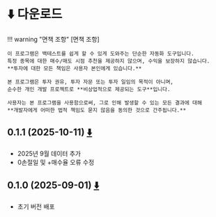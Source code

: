 # ⬇️ 다운로드

!!! warning "면책 조항"
    [면책 조항]

    이 프로그램은 백테스트를 쉽게 할 수 있게 도와주는 단순한 자동화 도구입니다.  
    특정 종목에 대한 매수/매도 시점 추천을 제공하지 않으며, 수익을 보장하지 않습니다.  
    **투자에 대한 모든 책임은 사용자 본인에게 있습니다.**

    본 프로그램은 투자 권유, 투자 자문 또는 투자 일임의 목적이 아니며,   
    순수한 개인 개발 프로젝트로 **비상업적으로 제공되는 도구**입니다.

    사용자는 본 프로그램을 사용함으로써, 그로 인해 발생할 수 있는 모든 결과에 대해  
    **개발자에게 어떠한 법적 책임도 묻지 않음을 동의한 것으로 간주됩니다.**

## 0.1.1 (2025-10-11) [⬇️](https://drive.google.com/file/d/1H6TL0Y9W9kZfHLLOxH-LuIuOdUkiDELp/view?usp=sharing)
- 2025년 9월 데이터 추가
- 0손절일 및 +매수율 오류 수정

## 0.1.0 (2025-09-01) [⬇️](https://drive.google.com/file/d/1Oy9leMImWQ_GM5ntoRSTVHk38GvkjbPg/view?usp=sharing)
- 초기 버전 배포
